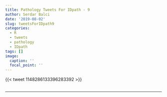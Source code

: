```yaml
---
title: Pathology Tweets For IDpath - 9
author: Serdar Balci
date: '2019-08-02'
slug: tweetsForIDpath9
categories:
  - R
  - tweets
  - pathology
  - IDpath
tags: []
image:
  caption: ''
  focal_point: ''
---
```



{{< tweet 1148286133396283392 >}}
<br>
<br>
<hr>
